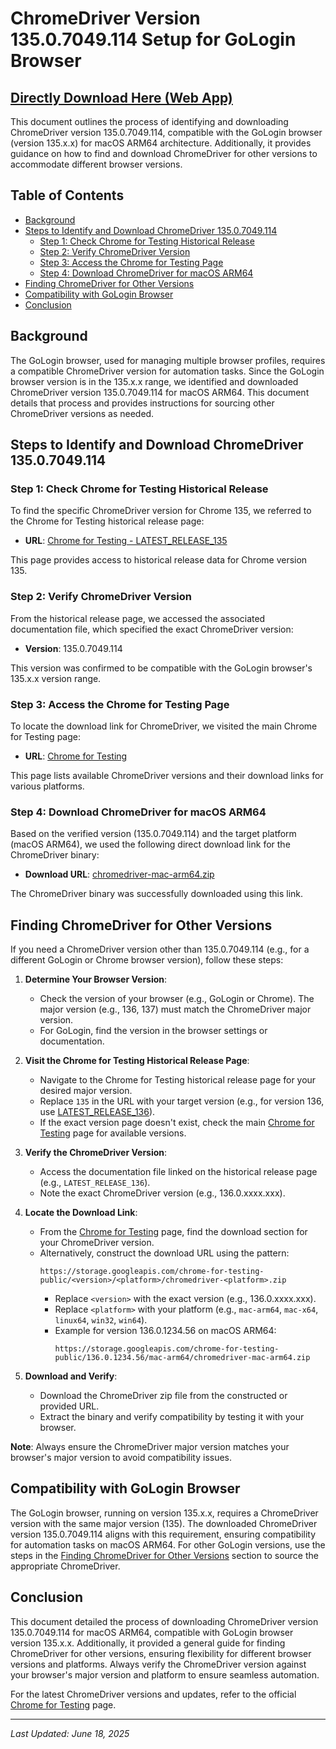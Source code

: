 # ChromeDriver Version 135.0.7049.114 Setup for GoLogin Browser

## [Directly Download Here (Web App)](https://chrome-web-drivers.netlify.app/)

This document outlines the process of identifying and downloading ChromeDriver version 135.0.7049.114, compatible with the GoLogin browser (version 135.x.x) for macOS ARM64 architecture. Additionally, it provides guidance on how to find and download ChromeDriver for other versions to accommodate different browser versions.

## Table of Contents
- [Background](#background)
- [Steps to Identify and Download ChromeDriver 135.0.7049.114](#steps-to-identify-and-download-chromedriver-13507049114)
  - [Step 1: Check Chrome for Testing Historical Release](#step-1-check-chrome-for-testing-historical-release)
  - [Step 2: Verify ChromeDriver Version](#step-2-verify-chromedriver-version)
  - [Step 3: Access the Chrome for Testing Page](#step-3-access-the-chrome-for-testing-page)
  - [Step 4: Download ChromeDriver for macOS ARM64](#step-4-download-chromedriver-for-macos-arm64)
- [Finding ChromeDriver for Other Versions](#finding-chromedriver-for-other-versions)
- [Compatibility with GoLogin Browser](#compatibility-with-gologin-browser)
- [Conclusion](#conclusion)

## Background
The GoLogin browser, used for managing multiple browser profiles, requires a compatible ChromeDriver version for automation tasks. Since the GoLogin browser version is in the 135.x.x range, we identified and downloaded ChromeDriver version 135.0.7049.114 for macOS ARM64. This document details that process and provides instructions for sourcing other ChromeDriver versions as needed.

## Steps to Identify and Download ChromeDriver 135.0.7049.114

### Step 1: Check Chrome for Testing Historical Release
To find the specific ChromeDriver version for Chrome 135, we referred to the Chrome for Testing historical release page:

- **URL**: [Chrome for Testing - LATEST_RELEASE_135](https://googlechromelabs.github.io/chrome-for-testing/LATEST_RELEASE_135)

This page provides access to historical release data for Chrome version 135.

### Step 2: Verify ChromeDriver Version
From the historical release page, we accessed the associated documentation file, which specified the exact ChromeDriver version:

- **Version**: 135.0.7049.114

This version was confirmed to be compatible with the GoLogin browser's 135.x.x version range.

### Step 3: Access the Chrome for Testing Page
To locate the download link for ChromeDriver, we visited the main Chrome for Testing page:

- **URL**: [Chrome for Testing](https://googlechromelabs.github.io/chrome-for-testing/)

This page lists available ChromeDriver versions and their download links for various platforms.

### Step 4: Download ChromeDriver for macOS ARM64
Based on the verified version (135.0.7049.114) and the target platform (macOS ARM64), we used the following direct download link for the ChromeDriver binary:

- **Download URL**: [chromedriver-mac-arm64.zip](https://storage.googleapis.com/chrome-for-testing-public/135.0.7049.114/mac-arm64/chromedriver-mac-arm64.zip)

The ChromeDriver binary was successfully downloaded using this link.

## Finding ChromeDriver for Other Versions
If you need a ChromeDriver version other than 135.0.7049.114 (e.g., for a different GoLogin or Chrome browser version), follow these steps:

1. **Determine Your Browser Version**:
   - Check the version of your browser (e.g., GoLogin or Chrome). The major version (e.g., 136, 137) must match the ChromeDriver major version.
   - For GoLogin, find the version in the browser settings or documentation.

2. **Visit the Chrome for Testing Historical Release Page**:
   - Navigate to the Chrome for Testing historical release page for your desired major version.
   - Replace `135` in the URL with your target version (e.g., for version 136, use [LATEST_RELEASE_136](https://googlechromelabs.github.io/chrome-for-testing/LATEST_RELEASE_136)).
   - If the exact version page doesn't exist, check the main [Chrome for Testing](https://googlechromelabs.github.io/chrome-for-testing/) page for available versions.

3. **Verify the ChromeDriver Version**:
   - Access the documentation file linked on the historical release page (e.g., `LATEST_RELEASE_136`).
   - Note the exact ChromeDriver version (e.g., 136.0.xxxx.xxx).

4. **Locate the Download Link**:
   - From the [Chrome for Testing](https://googlechromelabs.github.io/chrome-for-testing/) page, find the download section for your ChromeDriver version.
   - Alternatively, construct the download URL using the pattern:
     ```
     https://storage.googleapis.com/chrome-for-testing-public/<version>/<platform>/chromedriver-<platform>.zip
     ```
     - Replace `<version>` with the exact version (e.g., 136.0.xxxx.xxx).
     - Replace `<platform>` with your platform (e.g., `mac-arm64`, `mac-x64`, `linux64`, `win32`, `win64`).
     - Example for version 136.0.1234.56 on macOS ARM64:
       ```
       https://storage.googleapis.com/chrome-for-testing-public/136.0.1234.56/mac-arm64/chromedriver-mac-arm64.zip
       ```

5. **Download and Verify**:
   - Download the ChromeDriver zip file from the constructed or provided URL.
   - Extract the binary and verify compatibility by testing it with your browser.

**Note**: Always ensure the ChromeDriver major version matches your browser's major version to avoid compatibility issues.

## Compatibility with GoLogin Browser
The GoLogin browser, running on version 135.x.x, requires a ChromeDriver version with the same major version (135). The downloaded ChromeDriver version 135.0.7049.114 aligns with this requirement, ensuring compatibility for automation tasks on macOS ARM64. For other GoLogin versions, use the steps in the [Finding ChromeDriver for Other Versions](#finding-chromedriver-for-other-versions) section to source the appropriate ChromeDriver.

## Conclusion
This document detailed the process of downloading ChromeDriver version 135.0.7049.114 for macOS ARM64, compatible with GoLogin browser version 135.x.x. Additionally, it provided a general guide for finding ChromeDriver for other versions, ensuring flexibility for different browser versions and platforms. Always verify the ChromeDriver version against your browser's major version and platform to ensure seamless automation.

For the latest ChromeDriver versions and updates, refer to the official [Chrome for Testing](https://googlechromelabs.github.io/chrome-for-testing/) page.

---

*Last Updated: June 18, 2025*
